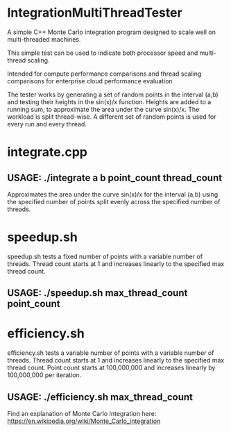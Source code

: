 # IntegrationMultiThreadTester
A simple C++ Monte Carlo integration program designed to scale well on multi-threaded machines.

This simple test can be used to indicate both processor speed and multi-thread scaling.

Intended for compute performance comparisons and thread scaling comparisons for enterprise cloud performance evaluation

The tester works by generating a set of random points in the interval (a,b) and testing their heights in the sin(x)/x function.
Heights are added to a running sum, to approximate the area under the curve sin(x)/x. 
The workload is split thread-wise. 
A different set of random points is used for every run and every thread.

# integrate.cpp

## USAGE: ./integrate a b point_count thread_count

Approximates the area under the curve sin(x)/x for the interval (a,b) using the specified number of points split evenly across the specified number of threads.

# speedup.sh

speedup.sh tests a fixed number of points with a variable number of threads.
Thread count starts at 1 and increases linearly to the specified max thread count.
## USAGE: ./speedup.sh max_thread_count point_count

# efficiency.sh
 
efficiency.sh tests a variable number of points with a variable number of threads.
Thread count starts at 1 and increases linearly to the specified max thread count.
Point count starts at 100,000,000 and increases linearly by 100,000,000 per iteration.
## USAGE: ./efficiency.sh max_thread_count

Find an explanation of Monte Carlo Integration here: https://en.wikipedia.org/wiki/Monte_Carlo_integration
